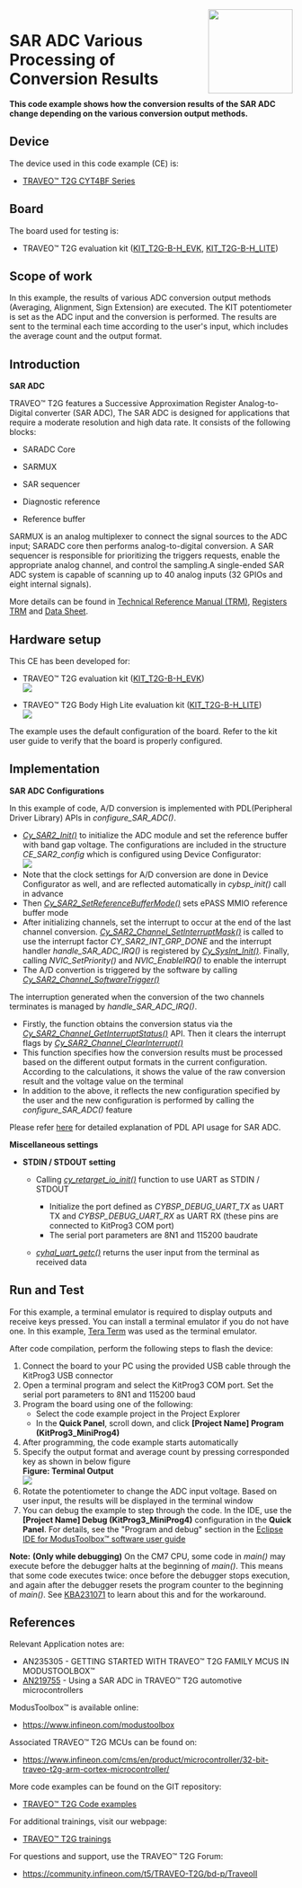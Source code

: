 <img src="./images/IFX_LOGO_600.gif" align="right" width="150"/>

# SAR ADC Various Processing of Conversion Results
**This code example shows how the conversion results of the SAR ADC change depending on the various conversion output methods.** 

## Device
The device used in this code example (CE) is:
- [TRAVEO™ T2G CYT4BF Series](https://www.infineon.com/cms/en/product/microcontroller/32-bit-traveo-t2g-arm-cortex-microcontroller/32-bit-traveo-t2g-arm-cortex-for-body/traveo-t2g-cyt4bf-series/)

## Board
The board used for testing is:
- TRAVEO™ T2G evaluation kit ([KIT_T2G-B-H_EVK](https://www.infineon.com/cms/en/product/evaluation-boards/kit_t2g-b-h_evk/), [KIT_T2G-B-H_LITE](https://www.infineon.com/cms/en/product/evaluation-boards/kit_t2g-b-h_lite/))

## Scope of work
In this example, the results of various ADC conversion output methods (Averaging, Alignment, Sign Extension) are executed. The KIT potentiometer is set as the ADC input and the conversion is performed. The results are sent to the terminal each time according to the user's input, which includes the average count and the output format.

## Introduction

**SAR ADC**  

TRAVEO™ T2G features a Successive Approximation Register Analog-to-Digital converter (SAR ADC), The SAR ADC is
designed for applications that require a moderate resolution and high data rate. It consists of the following blocks:

- SARADC Core

- SARMUX

- SAR sequencer

- Diagnostic reference

- Reference buffer


SARMUX is an analog multiplexer to connect the signal sources to the ADC input; SARADC core then performs
analog-to-digital conversion. A SAR sequencer is responsible for prioritizing the triggers requests, enable the appropriate analog channel, and control the sampling.A single-ended SAR ADC system is capable of scanning up to 40 analog inputs (32 GPIOs and eight internal signals).

More details can be found in [Technical Reference Manual (TRM)](https://www.infineon.com/dgdl/?fileId=5546d4627600a6bc017600bfae720007), [Registers TRM](https://www.infineon.com/dgdl/?fileId=5546d4627600a6bc017600be2aef0004) and [Data Sheet](https://www.infineon.com/dgdl/?fileId=5546d46275b79adb0175dc8387f93228).

## Hardware setup
This CE has been developed for:
- TRAVEO™ T2G evaluation kit ([KIT_T2G-B-H_EVK](https://www.infineon.com/cms/en/product/evaluation-boards/kit_t2g-b-h_evk/))<BR>
<img src="./images/KIT_T2G-B-H_EVK.gif"/><BR>

- TRAVEO™ T2G Body High Lite evaluation kit ([KIT_T2G-B-H_LITE](https://www.infineon.com/cms/en/product/evaluation-boards/kit_t2g-b-h_lite/))<BR>
<img src="./images/KIT_T2G-B-H_LITE.gif"/><BR>
  
The example uses the default configuration of the board. Refer to the kit user guide to verify that the board is properly configured.

## Implementation

**SAR ADC Configurations**

In this example of code, A/D conversion is implemented with PDL(Peripheral Driver Library) APIs in *configure_SAR_ADC()*.

- <a href="https://infineon.github.io/mtb-pdl-cat1/pdl_api_reference_manual/html/group__group__sar2__functions.html#gad6ddc69b82b06fda5952c5da00de35ed"><i>Cy_SAR2_Init()</i></a> to initialize the ADC module and set the reference buffer with band gap voltage. The configurations are included in the structure *CE_SAR2_config* which is configured using Device Configurator:<BR>
<img src="./images/adc_configuration.png"/><BR>
- Note that the clock settings for A/D conversion are done in Device Configurator as well, and are reflected automatically in *cybsp_init()* call in advance
- Then <a href="https://infineon.github.io/mtb-pdl-cat1/pdl_api_reference_manual/html/group__group__sar2__functions.html#gab2725bd7acf6658c561a1a4614c12c5d"><i>Cy_SAR2_SetReferenceBufferMode()</i></a> sets ePASS MMIO reference buffer mode
- After initializing channels, set the interrupt to occur at the end of the last channel conversion. <a href="https://infineon.github.io/mtb-pdl-cat1/pdl_api_reference_manual/html/group__group__sar2__functions.html#gaec97a2bde0497f5e95deb60a5e9d081a"><i>Cy_SAR2_Channel_SetInterruptMask()</i></a> is called to use the interrupt factor *CY_SAR2_INT_GRP_DONE* and the interrupt handler *handle_SAR_ADC_IRQ()* is registered by <a href="https://infineon.github.io/mtb-pdl-cat1/pdl_api_reference_manual/html/group__group__sysint__functions.html#gab2ff6820a898e9af3f780000054eea5d"><i>Cy_SysInt_Init()</i></a>. Finally, calling *NVIC_SetPriority()* and *NVIC_EnableIRQ()* to enable the interrupt
- The A/D convertion is triggered by the software by calling <a href="https://infineon.github.io/mtb-pdl-cat1/pdl_api_reference_manual/html/group__group__sar2__functions.html#ga07a7023e4f6db655204d25a21b036651"><i>Cy_SAR2_Channel_SoftwareTrigger()</i></a>

The interruption generated when the conversion of the two channels terminates is managed by *handle_SAR_ADC_IRQ()*.

- Firstly, the function obtains the conversion status via the <a href="https://infineon.github.io/mtb-pdl-cat1/pdl_api_reference_manual/html/group__group__sar2__functions.html#gae07d8e288f6863cef7e8fa37fa2c0f55"><i>Cy_SAR2_Channel_GetInterruptStatus()</i></a> API. Then it clears the interrupt flags by <a href="https://infineon.github.io/mtb-pdl-cat1/pdl_api_reference_manual/html/group__group__sar2__functions.html#ga3038fbd14b4fef98a91a8713c559472d"><i> Cy_SAR2_Channel_ClearInterrupt()</i></a>
- This function specifies how the conversion results must be processed based on the different output formats in the current configuration. According to the calculations, it shows the value of the raw conversion result and the voltage value on the terminal
- In addition to the above, it reflects the new configuration specified by the user and the new configuration is performed by calling the *configure_SAR_ADC()* feature

Please refer [here](https://infineon.github.io/mtb-pdl-cat1/pdl_api_reference_manual/html/group__group__sar2.html) for detailed explanation of PDL API usage for SAR ADC.

**Miscellaneous settings**  

- **STDIN / STDOUT setting**

  - Calling <a href="https://infineon.github.io/retarget-io/html/group__group__board__libs.html#ga21265301bf6e9239845227c2aead9293"><i>cy_retarget_io_init()</i></a> function to use UART as STDIN / STDOUT
    - Initialize the port defined as *CYBSP_DEBUG_UART_TX* as UART TX and *CYBSP_DEBUG_UART_RX* as UART RX (these pins are connected to KitProg3 COM port)
    - The serial port parameters are 8N1 and 115200 baudrate

  - <a href="https://infineon.github.io/mtb-hal-cat1/html/group__group__hal__uart.html#ga89108b2d339dc9863ec660588e3a4a12"><i>cyhal_uart_getc()</i></a> returns the user input from the terminal as received data

## Run and Test
For this example, a terminal emulator is required to display outputs and receive keys pressed. You can install a terminal emulator if you do not have one. In this example, [Tera Term](https://ttssh2.osdn.jp/index.html.en) was used as the terminal emulator.

After code compilation, perform the following steps to flash the device:
1. Connect the board to your PC using the provided USB cable through the KitProg3 USB connector
2. Open a terminal program and select the KitProg3 COM port. Set the serial port parameters to 8N1 and 115200 baud
3. Program the board using one of the following:
    - Select the code example project in the Project Explorer
    - In the **Quick Panel**, scroll down, and click **[Project Name] Program (KitProg3_MiniProg4)**
4. After programming, the code example starts automatically
5. Specify the output format and average count by pressing corresponded key as shown in below figure
   <BR>**Figure: Terminal Output**<BR>
   <img src="./images/terminal_output.png"/><BR>
6. Rotate the potentiometer to change the ADC input voltage. Based on user input, the results will be displayed in the terminal window
7. You can debug the example to step through the code. In the IDE, use the **[Project Name] Debug (KitProg3_MiniProg4)** configuration in the **Quick Panel**. For details, see the "Program and debug" section in the [Eclipse IDE for ModusToolbox™ software user guide](https://www.infineon.com/dgdl/?fileId=8ac78c8c8386267f0183a8d7043b58ee)

**Note:** **(Only while debugging)** On the CM7 CPU, some code in *main()* may execute before the debugger halts at the beginning of *main()*. This means that some code executes twice: once before the debugger stops execution, and again after the debugger resets the program counter to the beginning of *main()*. See [KBA231071](https://community.infineon.com/t5/Knowledge-Base-Articles/PSoC-6-MCU-Code-in-main-executes-before-the-debugger-halts-at-the-first-line-of/ta-p/253856) to learn about this and for the workaround.

## References  
Relevant Application notes are:
- AN235305 - GETTING STARTED WITH TRAVEO™ T2G FAMILY MCUS IN MODUSTOOLBOX™
- [AN219755](https://www.infineon.com/dgdl/?fileId=8ac78c8c7cdc391c017d0d3aaebf676a) - Using a SAR ADC in TRAVEO™ T2G automotive microcontrollers

ModusToolbox™ is available online:
- <https://www.infineon.com/modustoolbox>

Associated TRAVEO™ T2G MCUs can be found on:
- <https://www.infineon.com/cms/en/product/microcontroller/32-bit-traveo-t2g-arm-cortex-microcontroller/>

More code examples can be found on the GIT repository:
- [TRAVEO™ T2G Code examples](https://github.com/orgs/Infineon/repositories?q=mtb-t2g-&type=all&language=&sort=)

For additional trainings, visit our webpage:  
- [TRAVEO™ T2G trainings](https://www.infineon.com/cms/en/product/microcontroller/32-bit-traveo-t2g-arm-cortex-microcontroller/32-bit-traveo-t2g-arm-cortex-for-body/traveo-t2g-cyt4bf-series/#!trainings)

For questions and support, use the TRAVEO™ T2G Forum:  
- <https://community.infineon.com/t5/TRAVEO-T2G/bd-p/TraveoII>
